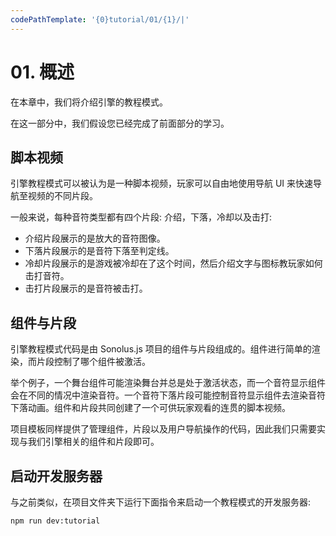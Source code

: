 ```yaml
---
codePathTemplate: '{0}tutorial/01/{1}/|'
---
```


# 01. 概述

在本章中，我们将介绍引擎的教程模式。

在这一部分中，我们假设您已经完成了前面部分的学习。

## 脚本视频

引擎教程模式可以被认为是一种脚本视频，玩家可以自由地使用导航 UI 来快速导航至视频的不同片段。

一般来说，每种音符类型都有四个片段: 介绍，下落，冷却以及击打:

- 介绍片段展示的是放大的音符图像。
- 下落片段展示的是音符下落至判定线。
- 冷却片段展示的是游戏被冷却在了这个时间，然后介绍文字与图标教玩家如何击打音符。
- 击打片段展示的是音符被击打。

## 组件与片段

引擎教程模式代码是由 Sonolus.js 项目的组件与片段组成的。组件进行简单的渲染，而片段控制了哪个组件被激活。

举个例子，一个舞台组件可能渲染舞台并总是处于激活状态，而一个音符显示组件会在不同的情况中渲染音符。一个音符下落片段可能控制音符显示组件去渲染音符下落动画。组件和片段共同创建了一个可供玩家观看的连贯的脚本视频。

项目模板同样提供了管理组件，片段以及用户导航操作的代码，因此我们只需要实现与我们引擎相关的组件和片段即可。

## 启动开发服务器

与之前类似，在项目文件夹下运行下面指令来启动一个教程模式的开发服务器:

```bash
npm run dev:tutorial
```
